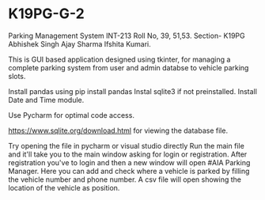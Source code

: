 # K19PG-G-2
Parking Management System  INT-213 Roll No, 39, 51,53.     Section- K19PG    Abhishek Singh    Ajay Sharma    Ifshita Kumari.


This is GUI based application designed using tkinter, for managing a complete parking system from user and admin databse to vehicle parking slots.

Install pandas using pip install pandas
Instal sqlite3 if not preinstalled.
Install Date and Time module.

Use Pycharm for optimal code access.

https://www.sqlite.org/download.html    for viewing the database file.

Try opening the file in pycharm or visual studio directly 
Run the main file and it'll take you to the main window asking for login or registration. 
After registration you've to login and then a new window will open #AIA Parking Manager. 
Here you can add and check where a vehicle is parked by filling the vehicle number and phone number. 
A csv file will open showing the location of the vehicle as position.

